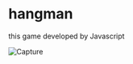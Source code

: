 # hangman
this game developed by Javascript

![Capture](https://user-images.githubusercontent.com/54766308/188240689-17d52301-4db4-436e-bbd7-8bc255f02c9b.JPG)
